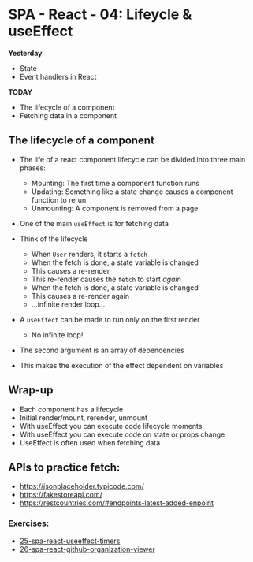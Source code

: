 # SPA - React - 04: Lifeycle & useEffect


**Yesterday**
- State
- Event handlers in React

**TODAY**
- The lifecycle of a component
- Fetching data in a component

## The lifecycle of a component

- The life of a react component lifecycle can be divided into three main phases:

    - Mounting: The first time a component function runs
    - Updating: Something like a state change causes a component function to rerun
    - Unmounting: A component is removed from a page


- One of the main `useEffect` is for fetching data

- Think of the lifecycle
    - When `User` renders, it starts a `fetch`
    - When the fetch is done, a state variable is changed
    - This causes a re-render
    - This re-render causes the `fetch` to start _again_
    - When the fetch is done, a state variable is changed
    - This causes a re-render again
    - ...infinite render loop...

- A `useEffect` can be made to run only on the first render 
    - No infinite loop!

- The second argument is an array of dependencies
- This makes the execution of the effect dependent on variables


## Wrap-up

- Each component has a lifecycle
- Initial render/mount, rerender, unmount
- With useEffect you can execute code lifecycle moments
- With useEffect you can execute code on state or props change
- UseEffect is often used when fetching data

## APIs to practice fetch:

- https://jsonplaceholder.typicode.com/
- https://fakestoreapi.com/
- https://restcountries.com/#endpoints-latest-added-enpoint

### Exercises:

- [25-spa-react-useeffect-timers](https://classroom.github.com/a/VsQsxcW-)
- [26-spa-react-github-organization-viewer](https://classroom.github.com/a/bQcQZD8l)


